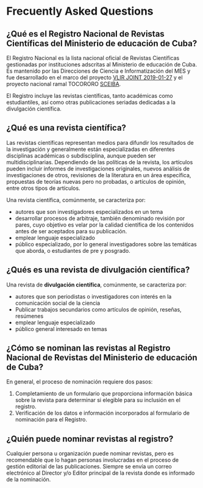 # Frecuently Asked Questions

## ¿Qué es el Registro Nacional de Revistas Científicas del Ministerio de educación de Cuba?

El Registro Nacional es la lista nacional oficial de Revistas Científicas gestionadas por instituciones adscritas al Ministerio de educación de Cuba. Es mantenido por las Direcciones de Ciencia e Informatización del MES y fue desarrollado en el marco del proyecto [VLIR JOINT 2019-01-27](https://www.vliruos.be/en/projects/project/22?pid=4202) y el proyecto nacional ramal TOCORORO [SCEIBA](https://sceiba-lab.upr.edu.cu/).

El Registro incluye las revistas científicas, tanto académicas como estudiantiles, así como otras publicaciones seriadas dedicadas a la divulgación científica.

## ¿Qué es una revista científica?

Las revistas científicas representan medios para difundir los resultados de la investigación y generalmente están especializadas en diferentes disciplinas académicas o subdisciplina, aunque pueden ser multidisciplinarias. Dependiendo de las políticas de la revista, los artículos pueden incluir informes de investigaciones originales, nuevos análisis de investigaciones de otros, revisiones de la literatura en un área específica, propuestas de teorías nuevas pero no probadas, o artículos de opinión, entre otros tipos de artículos.

Una revista científica, comúnmente, se caracteriza por:

* autores que son investigadores especializados en un tema
* desarrollar procesos de arbitraje, también denominado revisión por pares, cuyo objetivo es velar por la calidad científica de los contenidos antes de ser aceptados para su publicación.
* emplear lenguaje especializado
* público especializado, por lo general investigadores sobre las temáticas que aborda,  o estudiantes de pre y posgrado.

## ¿Qués es una revista de divulgación científica?

Una revista de **divulgación científica**, comúnmente, se caracteriza por:

* autores que son periodistas o investigadores con interés en la comunicación social de la ciencia
* Publicar trabajos secundarios como artículos de opinión, reseñas, resúmenes
* emplear lenguaje especializado
* público general interesado en temas

## ¿Cómo se nominan las revistas al Registro Nacional de Revistas del Ministerio de educación de Cuba?

En general, el proceso de nominación requiere dos pasos:

1. Completamiento de un formulario que proporciona información básica sobre la revista para determinar si elegible para su inclusión en el registro.
2. Verificación de los datos e información incorporados al formulario de nominación para el Registro.

## ¿Quién puede nominar revistas al registro?

Cualquier persona u organización puede nominar revistas, pero es recomendable que lo hagan personas involucradas en el proceso de gestión editorial de las publicaciones. Siempre se envía un correo electrónico al Director y/o Editor principal de la revista donde es informado de la nominación.  
